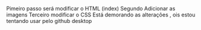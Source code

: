 Pimeiro passo será modificar o HTML (index) 
Segundo Adicionar as imagens
Terceiro modificar o CSS
Está demorando as alterações , ois estou tentando usar pelo github desktop
